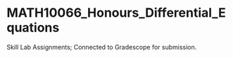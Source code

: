 # MATH10066_Honours_Differential_Equations
Skill Lab Assignments; Connected to Gradescope for submission.
